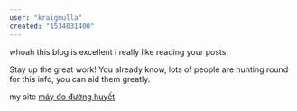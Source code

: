 ```yaml
---
user: "kraigmulla"
created: "1534031400"
---
```


whoah this blog is excellent i really like reading your posts.

Stay up the great work! You already know, lots of people are hunting round for this info, you can aid them greatly.



my site <a href="https://ytenamgiao.com/">máy đo đường huyết</a>
